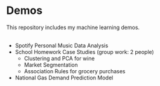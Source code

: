 # Demos
This repository includes my machine learning demos. <br/> <br/>
* Spotify Personal Music Data Analysis <br/>
* School Homework Case Studies (group work: 2 people) 
  - Clustering and PCA for wine 
  - Market Segmentation
  - Association Rules for grocery purchases <br/>
* National Gas Demand Prediction Model
